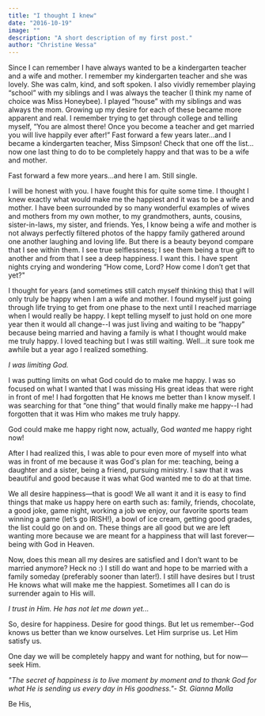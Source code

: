 ```yaml
---
title: "I thought I knew"
date: "2016-10-19"
image: ""
description: "A short description of my first post."
author: "Christine Wessa"
---
```


Since I can remember I have always wanted to be a kindergarten teacher and a wife and mother. I remember my kindergarten teacher and she was lovely. She was calm, kind, and soft spoken. I also vividly remember playing “school” with my siblings and I was always the teacher (I think my name of choice was Miss Honeybee). I played “house” with my siblings and was always the mom. Growing up my desire for each of these became more apparent and real. I remember trying to get through college and telling myself, “You are almost there! Once you become a teacher and get married you will live happily ever after!” Fast forward a few years later…and I became a kindergarten teacher, Miss Simpson! Check that one off the list…now one last thing to do to be completely happy and that was to be a wife and mother.

Fast forward a few more years…and here I am. Still single.

I will be honest with you. I have fought this for quite some time. I thought I knew exactly what would make me the happiest and it was to be a wife and mother. I have been surrounded by so many wonderful examples of wives and mothers from my own mother, to my grandmothers, aunts, cousins, sister-in-laws, my sister, and friends. Yes, I know being a wife and mother is not always perfectly filtered photos of the happy family gathered around one another laughing and loving life. But there is a beauty beyond compare that I see within them. I see true selflessness; I see them being a true gift to another and from that I see a deep happiness. I want this. I have spent nights crying and wondering “How come, Lord? How come I don’t get that yet?"

I thought for years (and sometimes still catch myself thinking this) that I will only truly be happy when I am a wife and mother. I found myself just going through life trying to get from one phase to the next until I reached marriage when I would really be happy. I kept telling myself to just hold on one more year then it would all change--I was just living and waiting to be “happy” because being married and having a family is what I thought would make me truly happy. I loved teaching but I was still waiting. Well…it sure took me awhile but a year ago I realized something.

_I was limiting God._

I was putting limits on what God could do to make me happy. I was so focused on what I wanted that I was missing His great ideas that were right in front of me! I had forgotten that He knows me better than I know myself. I was searching for that “one thing” that would finally make me happy--I had forgotten that it was Him who makes me truly happy.

God could make me happy right now, actually, God *wanted* me happy right now!

After I had realized this, I was able to pour even more of myself into what was in front of me because it was God's plan for me: teaching, being a daughter and a sister, being a friend, pursuing ministry. I saw that it was beautiful and good because it was what God wanted me to do at that time.

We all desire happiness—that is good! We all want it and it is easy to find things that make us happy here on earth such as: family, friends, chocolate, a good joke, game night, working a job we enjoy, our favorite sports team winning a game (let’s go IRISH!), a bowl of ice cream, getting good grades, the list could go on and on. These things are all good but we are left wanting more because we are meant for a happiness that will last forever—being with God in Heaven.

Now, does this mean all my desires are satisfied and I don’t want to be married anymore? Heck no :) I still do want and hope to be married with a family someday (preferably sooner than later!). I still have desires but I trust He knows what will make me the happiest. Sometimes all I can do is surrender again to His will.

_I trust in Him. He has not let me down yet..._

So, desire for happiness. Desire for good things. But let us remember--God knows us better than we know ourselves. Let Him surprise us. Let Him satisfy us.

One day we will be completely happy and want for nothing, but for now—seek Him.

_"The secret of happiness is to live moment by moment and to thank God for what He is sending us every day in His goodness."- St. Gianna Molla_

Be His,
